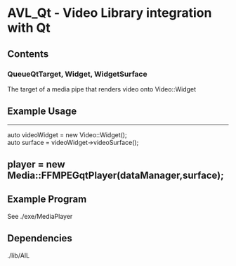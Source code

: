 # AVL_Qt - Video Library integration with Qt

## Contents

### QueueQtTarget, Widget, WidgetSurface
The target of a media pipe that renders video onto Video::Widget

## Example Usage
----------------
auto videoWidget = new Video::Widget();  
auto surface = videoWidget->videoSurface();  
  
player = new Media::FFMPEGqtPlayer(dataManager,surface);  
----------------

## Example Program
See ./exe/MediaPlayer  

## Dependencies

./lib/AIL  
